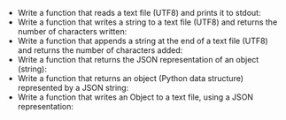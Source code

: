 - Write a function that reads a text file (UTF8) and prints it to stdout:  
- Write a function that writes a string to a text file (UTF8) and returns the number of characters written:  
- Write a function that appends a string at the end of a text file (UTF8) and returns the number of characters added:  
- Write a function that returns the JSON representation of an object (string):  
- Write a function that returns an object (Python data structure) represented by a JSON string:  
- Write a function that writes an Object to a text file, using a JSON representation:  
